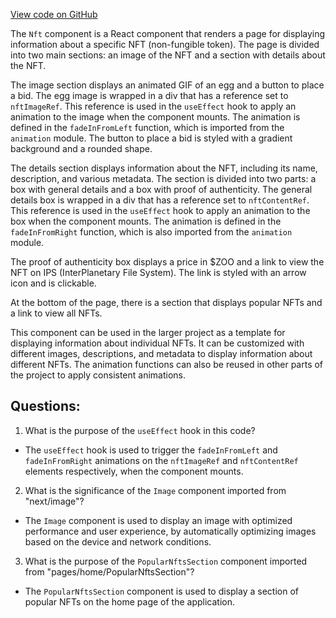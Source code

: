 [View code on GitHub](zoo-labs/zoo/blob/master/core/src/pages/nft/index.tsx)

The `Nft` component is a React component that renders a page for displaying information about a specific NFT (non-fungible token). The page is divided into two main sections: an image of the NFT and a section with details about the NFT.

The image section displays an animated GIF of an egg and a button to place a bid. The egg image is wrapped in a div that has a reference set to `nftImageRef`. This reference is used in the `useEffect` hook to apply an animation to the image when the component mounts. The animation is defined in the `fadeInFromLeft` function, which is imported from the `animation` module. The button to place a bid is styled with a gradient background and a rounded shape.

The details section displays information about the NFT, including its name, description, and various metadata. The section is divided into two parts: a box with general details and a box with proof of authenticity. The general details box is wrapped in a div that has a reference set to `nftContentRef`. This reference is used in the `useEffect` hook to apply an animation to the box when the component mounts. The animation is defined in the `fadeInFromRight` function, which is also imported from the `animation` module.

The proof of authenticity box displays a price in $ZOO and a link to view the NFT on IPS (InterPlanetary File System). The link is styled with an arrow icon and is clickable.

At the bottom of the page, there is a section that displays popular NFTs and a link to view all NFTs.

This component can be used in the larger project as a template for displaying information about individual NFTs. It can be customized with different images, descriptions, and metadata to display information about different NFTs. The animation functions can also be reused in other parts of the project to apply consistent animations.
## Questions: 
 1. What is the purpose of the `useEffect` hook in this code?
- The `useEffect` hook is used to trigger the `fadeInFromLeft` and `fadeInFromRight` animations on the `nftImageRef` and `nftContentRef` elements respectively, when the component mounts.

2. What is the significance of the `Image` component imported from "next/image"?
- The `Image` component is used to display an image with optimized performance and user experience, by automatically optimizing images based on the device and network conditions.

3. What is the purpose of the `PopularNftsSection` component imported from "pages/home/PopularNftsSection"?
- The `PopularNftsSection` component is used to display a section of popular NFTs on the home page of the application.